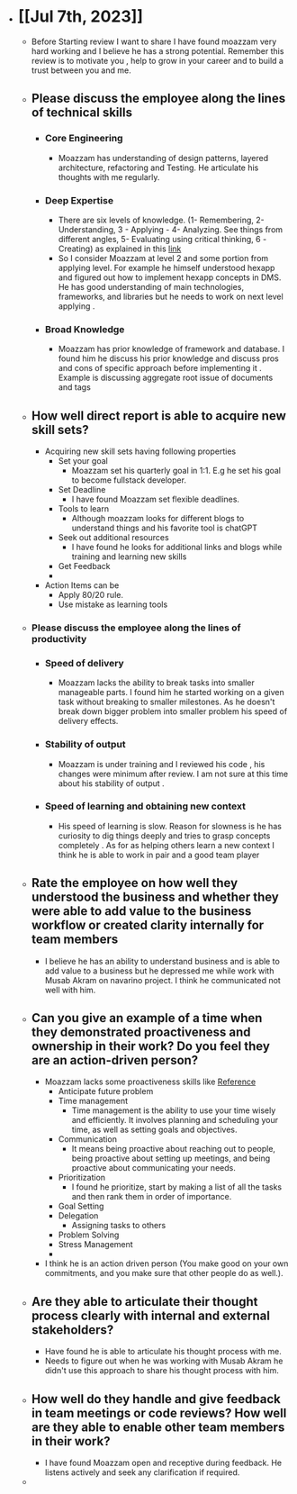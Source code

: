 - # [[Jul 7th, 2023]]
	- Before Starting review I want to share I have found moazzam very hard working and I believe he has a strong potential. Remember this review is to motivate you , help to grow in your career and to build a trust between you and me.
	- ## Please discuss the employee along the lines of technical skills
		- ### Core Engineering
			- Moazzam has understanding of design patterns, layered architecture, refactoring and Testing. He articulate his thoughts with me regularly.
		- ### Deep Expertise
			- There are six levels of knowledge. (1- Remembering, 2- Understanding, 3 - Applying - 4- Analyzing. See things from different angles, 5- Evaluating using critical thinking, 6 -Creating) as explained in this [link](https://helpfulprofessor.com/levels-of-knowledge/)
			- So I consider Moazzam at level 2 and some portion from applying level. For example he himself understood hexapp and figured out how to implement hexapp concepts in DMS.  He has good understanding of main technologies, frameworks, and libraries but he needs to work on next level applying .
		- ### Broad Knowledge
			- Moazzam has prior knowledge of framework and database. I found him he discuss his prior knowledge and discuss pros and cons of specific approach before implementing it . Example is discussing aggregate root issue of documents and tags
	- ## How well direct report is able to acquire new skill sets?
		- Acquiring new skill sets having following properties
			- Set your goal
				- Moazzam set his quarterly goal in 1:1. E.g he set his goal to become fullstack developer.
			- Set Deadline
				- I have found Moazzam set flexible deadlines.
			- Tools to learn
				- Although moazzam looks for different blogs to understand things and his favorite tool is chatGPT
			- Seek out additional resources
				- I have found he looks for additional links and blogs while training and learning new skills
			- Get Feedback
			-
		- Action Items can be
			- Apply 80/20 rule.
			- Use mistake as learning tools
	- ### Please discuss the employee along the lines of productivity
		- ### Speed of delivery
			- Moazzam lacks the ability to break tasks into smaller manageable parts. I found him he started working on a given task without breaking to smaller milestones. As he doesn't break down bigger problem into smaller problem his speed of delivery effects.
		- ### Stability of output
			- Moazzam is under training and I reviewed his code , his changes were minimum after review. I am not sure at this time about his stability of output .
		- ### Speed of learning and obtaining new context
			- His speed of learning is slow. Reason for slowness is he has curiosity to dig things deeply and tries to grasp concepts completely . As for as helping others learn a new context I think he is able to work in pair and a good team player
	- ## Rate the employee on how well they understood the business and whether they were able to add value to the business workflow or created clarity internally for team members
		- I believe he has an ability to understand business and is able to add value to a business but he depressed  me while work with Musab Akram on navarino project. I think he communicated not well with him.
	- ## Can you give an example of a time when they demonstrated proactiveness and ownership in their work? Do you feel they are an action-driven person?
		- Moazzam lacks some proactiveness skills like [Reference](https://climbtheladder.com/proactive-skills/)
			- Anticipate future problem
			- Time management
				- Time management is the ability to use your time wisely and efficiently. It involves planning and scheduling your time, as well as setting goals and objectives.
			- Communication
				- It means being proactive about reaching out to people, being proactive about setting up meetings, and being proactive about communicating your needs.
			- Prioritization
				- I found he prioritize, start by making a list of all the tasks and then rank them in order of importance.
			- Goal Setting
			- Delegation
				- Assigning tasks to others
			- Problem Solving
			- Stress Management
			-
		- I think he is an action driven person (You make good on your own commitments, and you make sure that other people do as well.).
	- ## Are they able to articulate their thought process clearly with internal and external stakeholders?
		- Have found he is able to articulate his thought process with me.
		- Needs to figure out when he was working with Musab Akram he didn't use this approach to share his thought process with him.
	- ## How well do they handle and give feedback in team meetings or code reviews? How well are they able to enable other team members in their work?
		- I have found Moazzam open and receptive during feedback. He listens actively and seek any clarification if required.
	-